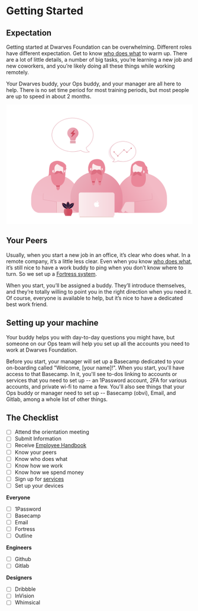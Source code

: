 # Getting Started

## Expectation
Getting started at Dwarves Foundation can be overwhelming. Different roles have different expectation. Get to know [who does what](who-does-what.md)  to warm up. There are a lot of little details, a number of big tasks, you’re learning a new job and new coworkers, and you’re likely doing all these things while working remotely. 

Your Dwarves buddy, your Ops buddy, and your manager are all here to help.  There is no set time period for most training periods, but most people are up to speed in about 2 months.

![](/img/dwarves.png)

## Your Peers
Usually, when you start a new job in an office, it’s clear who does what. In a remote company, it’s a little less clear. Even when you know [who does what](who-does-what.md), it’s still nice to have a work buddy to ping when you don’t know where to turn. So we set up a [Fortress system](https://fort.dwarves.foundation). 

When you start, you’ll be assigned a buddy. They’ll introduce themselves, and they’re totally willing to point you in the right direction when you need it. Of course, everyone is available to help, but it’s nice to have a dedicated best work friend.

## Setting up your machine
Your buddy helps you with day-to-day questions you might have, but someone on our Ops team will help you set up all the accounts you need to work at Dwarves Foundation. 

Before you start,  your manager will set up a Basecamp dedicated to your on-boarding called "Welcome, [your name]!". When you start, you'll have access to that Basecamp. In it, you'll see to-dos linking to accounts or services that you need to set up -- an 1Password account, 2FA for various accounts, and private wi-fi to name a few. You'll also see things that your Ops buddy or manager need to set up -- Basecamp (obvi), Email, and Gitlab, among a whole list of other things. 

## The Checklist

- [ ] Attend the orientation meeting
- [ ] Submit Information
- [ ] Receive [Employee Handbook](https://github.com/dwarvesf/handbook)
- [ ] Know your peers
- [ ] Know who does what
- [ ] Know how we work
- [ ] Know how we spend money
- [ ] Sign up for [services](tools-and-systems.md) 
- [ ] Set up your devices

**Everyone**

- [ ] 1Password
- [ ] Basecamp
- [ ] Email
- [ ] Fortress
- [ ] Outline

**Engineers**

- [ ] Github
- [ ] Gitlab

**Designers**

- [ ] Dribbble
- [ ] InVision
- [ ] Whimsical
